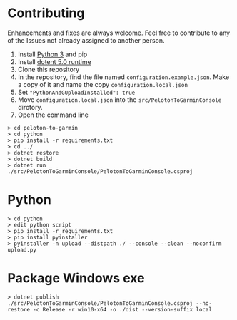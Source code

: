 # Contributing

Enhancements and fixes are always welcome. Feel free to contribute to any of the Issues not already assigned to another person.

1. Install [Python 3](https://www.python.org/downloads/) and pip
1. Install [dotent 5.0 runtime](https://dotnet.microsoft.com/download/dotnet/5.0/runtime)
1. Clone this repository
1. In the repository, find the file named `configuration.example.json`. Make a copy of it and name the copy `configuration.local.json`
1. Set `"PythonAndGUploadInstalled": true`
1. Move `configuration.local.json` into the `src/PelotonToGarminConsole` dirctory.
1. Open the command line

```
> cd peloton-to-garmin
> cd python
> pip install -r requirements.txt
> cd ../
> dotnet restore
> dotnet build
> dotnet run ./src/PelotonToGarminConsole/PelotonToGarminConsole.csproj
```

# Python
```
> cd python
> edit python script
> pip install -r requirements.txt
> pip install pyinstaller
> pyinstaller -n upload --distpath ./ --console --clean --noconfirm upload.py
```

# Package Windows exe
```
> dotnet publish ./src/PelotonToGarminConsole/PelotonToGarminConsole.csproj --no-restore -c Release -r win10-x64 -o ./dist --version-suffix local
```
